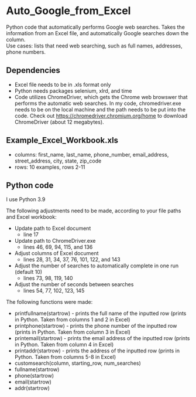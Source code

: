 # Auto_Google_from_Excel
Python code that automatically performs Google web searches. Takes the information from an Excel file, and automatically Google searches down the column.  
Use cases: lists that need web searching, such as full names, addresses, phone numbers. 


## Dependencies 
- Excel file needs to be in .xls format only 
- Python needs packages selenium, xlrd, and time 
- Code utilizes ChromeDriver, which gets the Chrome web browswer that performs the automatic web searches. In my code, chromedriver.exe needs to be on the local machine and the path needs to be put into the code. Check out https://chromedriver.chromium.org/home to download ChromeDriver (about 12 megabytes). 

## Example_Excel_Workbook.xls
- columns: first_name, last_name, phone_number, email_address, street_address, city, state, zip_code
- rows: 10 examples, rows 2-11

## Python code
I use Python 3.9

The following adjustments need to be made, according to your file paths and Excel workbook: 
- Update path to Excel document 
	- line 17
- Update path to ChromeDriver.exe   
	- lines 46, 69, 94, 115, and 136
- Adjust columns of Excel document 
	- lines 28, 31, 34, 37, 76, 101, 122, and 143
- Adjust the number of searches to automatically complete in one run (default 10)
	- lines 73, 98, 119, 140
- Adjust the number of seconds between searches 
	- lines 54, 77, 102, 123, 145

The following functions were made: 
- printfullname(startrow) - prints the full name of the inputted row (prints in Python. Taken from columns 1 and 2 in Excel) 
- printphone(startrow) - prints the phone number of the inputted row (prints in Python. Taken from column 3 in Excel) 
- printemail(startrow) - prints the email address of the inputted row (prints in Python. Taken from column 4 in Excel) 
- printaddr(startrow) - prints the address of the inputted row (prints in Python. Taken from columns 5-8 in Excel) 
- customsearch(column, starting_row, num_searches)
- fullname(startrow)
- phone(startrow)
- email(startrow)
- addr(startrow)